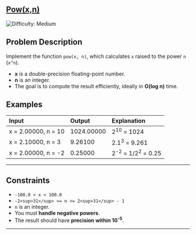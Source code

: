 <h2><a href="https://leetcode.com/problems/powx-n/description/">Pow(x,n)</a></h2>
  <img src='https://img.shields.io/badge/Difficulty-Medium-orange' alt='Difficulty: Medium' />



## Problem Description
Implement the function `pow(x, n)`, which calculates `x` raised to the power `n` (`x^n`).

- **x** is a double-precision floating-point number.
- **n** is an integer.
- The goal is to compute the result efficiently, ideally in **O(log n)** time.



## Examples

| Input | Output | Explanation |
|:-----|:------|:------------|
| x = 2.00000, n = 10 | 1024.00000 | 2<sup>10</sup> = 1024 |
| x = 2.10000, n = 3 | 9.26100 | 2.1<sup>3</sup> = 9.261 |
| x = 2.00000, n = -2 | 0.25000 | 2<sup>-2</sup> = 1/2<sup>2</sup> = 0.25 |

---

## Constraints
- `-100.0 < x < 100.0`
- `-2<sup>31</sup> <= n <= 2<sup>31</sup> - 1`
- `n` is an integer.
- You must **handle negative powers**.
- The result should have **precision within 10<sup>-5</sup>**.

---
